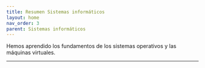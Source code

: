 ```yaml
---
title: Resumen Sistemas informáticos
layout: home
nav_order: 3
parent: Sistemas informáticos
---
```

Hemos aprendido los fundamentos de los sistemas operativos y las máquinas virtuales.

---
